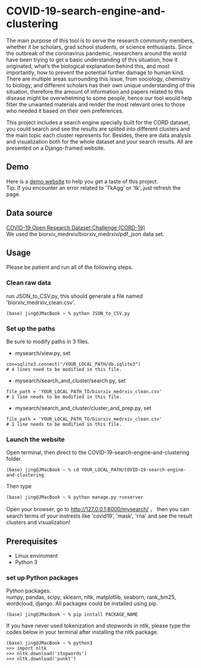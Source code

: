 # COVID-19-search-engine-and-clustering  
The main purpose of this tool is to serve the research community members, whether it be scholars, grad school students, or science enthusiasts. Since the outbreak of the coronavirus pandemic, researchers around the world have been trying to get a basic understanding of this situation, how it originated, what’s the biological explanation behind this, and most importantly, how to prevent the potential further damage to human kind. There are multiple areas surrounding this issue, from sociology, chemistry to biology, and different scholars has their own unique understanding of this situation, therefore the amount of information and papers related to this disease might be overwhelming to some people, hence our tool would help filter the unwanted materials and render the most relevant ones to those who needed it based on their own preferences.  

This project includes a search engine specially built for the CORD dataset, you could search and see the results are splited into different clusters and the main topic each cluster represents for. Besides, there are data analysis and visualization both for the whole dataset and your search results. All are presented on a Django-framed website.

## Demo
Here is a [demo website](http://jyu66.pythonanywhere.com/mysearch/) to help you get a taste of this project.  
Tip: If you encounter an error related to 'TkAgg' or 'tk', just refresh the page.

## Data source
[COVID-19 Open Research Dataset Challenge (CORD-19)](https://www.kaggle.com/allen-institute-for-ai/CORD-19-research-challenge)  
We used the biorxiv_medrxiv/biorxiv_medrxiv/pdf_json data set. 

## Usage
Please be patient and run all of the following steps.  
### Clean raw data
run JSON_to_CSV.py, this should generate a file named 'biorxiv_medrxiv_clean.csv'.  
```
(base) jing@JMacBook ~ % python JSON_to_CSV.py
```
### Set up the paths
Be sure to modify paths in 3 files.  
* mysearch/view.py, set 
```
con=sqlite3.connect("/YOUR_LOCAL_PATH/db.sqlite3")
# 4 lines need to be modified in this file.  
```

* mysearch/search_and_cluster/search.py, set
```
file_path = 'YOUR_LOCAL_PATH_TO/biorxiv_medrxiv_clean.csv'
# 1 line needs to be modified in this file. 
``` 

* mysearch/search_and_cluster/cluster_and_prep.py, set 
```
file_path = 'YOUR_LOCAL_PATH_TO/biorxiv_medrxiv_clean.csv'
# 1 line needs to be modified in this file. 
``` 

### Launch the website
Open terminal, then direct to the COVID-19-search-engine-and-clustering folder.
```
(base) jing@JMacBook ~ % cd YOUR_LOCAL_PATH/COVID-19-search-engine-and-clustering
```
Then type 
```
(base) jing@JMacBook ~ % python manage.py runserver
```
Open your browser, go to http://127.0.0.1:8000/mysearch/ ， then you can search terms of your instrests like 'covid19', 'mask', 'rna' and see the result clusters and visualization!

## Prerequisites
* Linux enviroment  
* Python 3

### set up Python packages
Python packages:  
numpy, pandas, scipy, sklearn, nltk, matplotlib, seaborn, rank_bm25, wordcloud, django. All packages could be installed using pip.
```
(base) jing@JMacBook ~ % pip install PACKAGE_NAME
```
If you have never used tokenization and stopwords in ntlk, please type the codes below in your terminal after installing the nltk package.
```
(base) jing@JMacBook ~ % python3
>>> import nltk
>>> nltk.download('stopwords')
>>> nltk.download('punkt')
```
